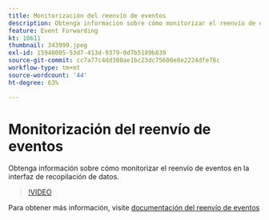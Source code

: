 ```yaml
---
title: Monitorización del reenvío de eventos
description: Obtenga información sobre cómo monitorizar el reenvío de eventos en la interfaz de recopilación de datos.
feature: Event Forwarding
kt: 10611
thumbnail: 343999.jpeg
exl-id: 15948005-53d7-413d-9379-0d7b5189b839
source-git-commit: cc7a77c4dd380ae1bc23dc75608e8e2224dfe78c
workflow-type: tm+mt
source-wordcount: '44'
ht-degree: 63%

---
```


# Monitorización del reenvío de eventos

Obtenga información sobre cómo monitorizar el reenvío de eventos en la interfaz de recopilación de datos.

>[!VIDEO](https://video.tv.adobe.com/v/343999?quality=12&learn=on)

Para obtener más información, visite [documentación del reenvío de eventos](https://experienceleague.adobe.com/docs/experience-platform/tags/event-forwarding/overview.html)

